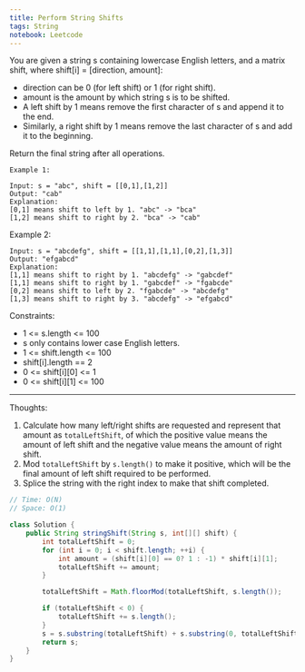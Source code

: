 ```yaml
---
title: Perform String Shifts
tags: String
notebook: Leetcode
---
```

You are given a string s containing lowercase English letters, and a matrix shift, where shift[i] = [direction, amount]:

- direction can be 0 (for left shift) or 1 (for right shift). 
- amount is the amount by which string s is to be shifted.
- A left shift by 1 means remove the first character of s and append it to the end.
- Similarly, a right shift by 1 means remove the last character of s and add it to the beginning.

Return the final string after all operations.

 
```
Example 1:

Input: s = "abc", shift = [[0,1],[1,2]]
Output: "cab"
Explanation: 
[0,1] means shift to left by 1. "abc" -> "bca"
[1,2] means shift to right by 2. "bca" -> "cab"
```
Example 2:
```
Input: s = "abcdefg", shift = [[1,1],[1,1],[0,2],[1,3]]
Output: "efgabcd"
Explanation:  
[1,1] means shift to right by 1. "abcdefg" -> "gabcdef"
[1,1] means shift to right by 1. "gabcdef" -> "fgabcde"
[0,2] means shift to left by 2. "fgabcde" -> "abcdefg"
[1,3] means shift to right by 3. "abcdefg" -> "efgabcd"
```

Constraints:

- 1 <= s.length <= 100
- s only contains lower case English letters.
- 1 <= shift.length <= 100
- shift[i].length == 2
- 0 <= shift[i][0] <= 1
- 0 <= shift[i][1] <= 100
----------
Thoughts:
1. Calculate how many left/right shifts are requested and represent that amount as `totalLeftShift`, of which the positive value means the amount of left shift and the negative value means the amount of right shift.
2. Mod `totalLeftShift` by `s.length()` to make it positive, which will be the final amount of left shift required to be performed.
3. Splice the string with the right index to make that shift completed.
   
```Java
// Time: O(N)
// Space: O(1)

class Solution {
    public String stringShift(String s, int[][] shift) {
        int totalLeftShift = 0;
        for (int i = 0; i < shift.length; ++i) {
            int amount = (shift[i][0] == 0? 1 : -1) * shift[i][1];
            totalLeftShift += amount;
        }

        totalLeftShift = Math.floorMod(totalLeftShift, s.length());

        if (totalLeftShift < 0) {
            totalLeftShift += s.length();
        }
        s = s.substring(totalLeftShift) + s.substring(0, totalLeftShift);
        return s;
    }
}
```